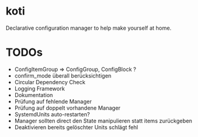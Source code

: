 # koti

Declarative configuration manager to help make yourself at home.


# TODOs
- ConfigItemGroup => ConfigGroup, ConfigBlock ?
- confirm_mode überall berücksichtigen
- Circular Dependency Check
- Logging Framework
- Dokumentation
- Prüfung auf fehlende Manager
- Prüfung auf doppelt vorhandene Manager
- SystemdUnits auto-restarten?
- Manager sollten direct den State manipulieren statt items zurückgeben
- Deaktivieren bereits gelöschter Units schlägt fehl